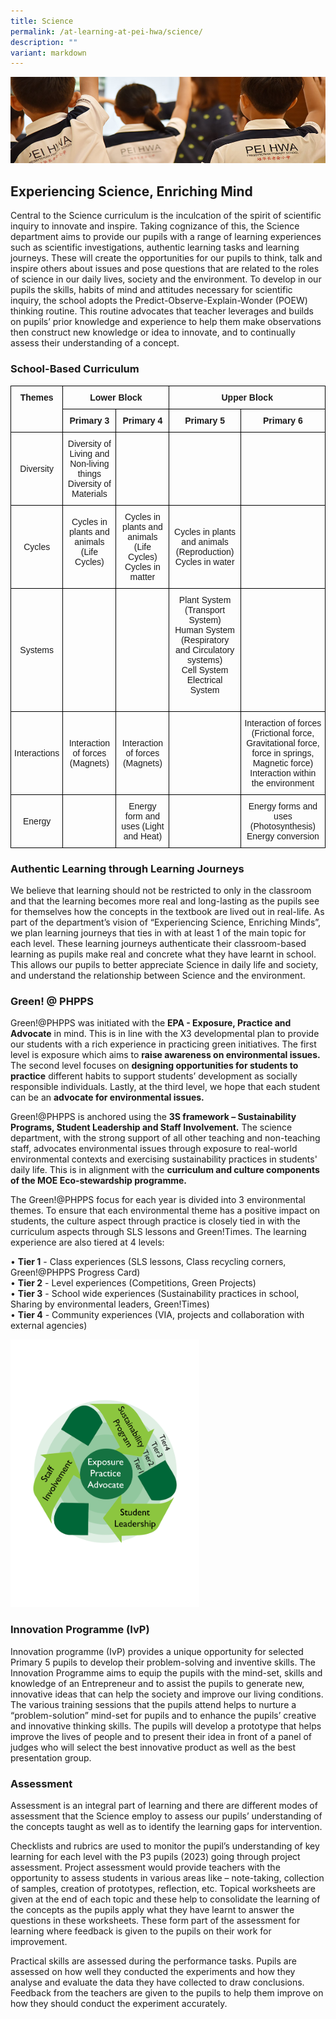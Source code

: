 ```yaml
---
title: Science
permalink: /at-learning-at-pei-hwa/science/
description: ""
variant: markdown
---
```

![](/images/Website%20Banners%20Subpage/948x260%20masterhead%20-%20Learning%20at%20Pei%20Hwa2.jpg)
## **Experiencing Science, Enriching Mind**

Central to the Science curriculum is the inculcation of the spirit of scientific inquiry to innovate and inspire. Taking cognizance of this, the Science department aims to provide our pupils with a range of learning experiences such as scientific investigations, authentic learning tasks and learning journeys. These will create the opportunities for our pupils to think, talk and inspire others about issues and pose questions that are related to the roles of science in our daily lives, society and the environment.  To develop in our pupils the skills, habits of mind and attitudes necessary for scientific inquiry, the school adopts the Predict-Observe-Explain-Wonder (POEW) thinking routine. This routine advocates that teacher leverages and builds on pupils’ prior knowledge and experience to help them make observations then construct new knowledge or idea to innovate, and to continually assess their understanding of a concept. 

  

### School-Based Curriculum

<style type="text/css">
.tg  {border-collapse:collapse;border-spacing:0;}
.tg td{border-color:black;border-style:solid;border-width:1px;font-family:Arial, sans-serif;font-size:14px;
  overflow:hidden;padding:10px 5px;word-break:normal;}
.tg th{border-color:black;border-style:solid;border-width:1px;font-family:Arial, sans-serif;font-size:14px;
  font-weight:normal;overflow:hidden;padding:10px 5px;word-break:normal;}
.tg .tg-1wig{font-weight:bold;text-align:left;vertical-align:top}
.tg .tg-baqh{text-align:center;vertical-align:top}
.tg .tg-amwm{font-weight:bold;text-align:center;vertical-align:top}
.tg .tg-nrix{text-align:center;vertical-align:middle}
</style>
<table class="tg">
<thead>
  <tr>
    <th class="tg-amwm" rowspan="2">Themes</th>
    <th class="tg-amwm" colspan="2">Lower Block<br></th>
    <th class="tg-amwm" colspan="2">Upper Block<br></th>
  </tr>
  <tr>
    <th class="tg-amwm">Primary 3</th>
    <th class="tg-amwm">Primary 4</th>
    <th class="tg-amwm">Primary 5</th>
    <th class="tg-amwm">Primary 6<br></th>
  </tr>
</thead>
<tbody>
  <tr>
    <td class="tg-nrix">Diversity<br></td>
    <td class="tg-nrix">Diversity of Living and Non-living things<br>Diversity of Materials<br></td>
    <td class="tg-baqh"></td>
    <td class="tg-baqh"></td>
    <td class="tg-baqh"></td>
  </tr>
  <tr>
    <td class="tg-nrix">Cycles<br></td>
    <td class="tg-nrix">Cycles in plants and animals (Life Cycles)<br>  <br></td>
		<td class="tg-nrix">Cycles in plants and animals (Life Cycles)<br>Cycles in matter<br></td>
    <td class="tg-nrix">Cycles in plants and animals (Reproduction)<br>Cycles in water<br></td>
    <td class="tg-baqh"></td>
  </tr>
  <tr>
    <td class="tg-nrix">Systems<br></td>
		 <td class="tg-baqh"></td>
     <td class="tg-baqh"></td>
    <td class="tg-nrix">Plant System (Transport System)<br>Human System (Respiratory and Circulatory systems)<br>Cell System Electrical System<br>
<br></td>
    <td class="tg-baqh"></td>
  </tr>
  <tr>
    <td class="tg-nrix">Interactions<br></td>
    <td class="tg-nrix">Interaction of forces (Magnets)<br></td>
		<td class="tg-nrix">Interaction of forces (Magnets)<br></td>
    <td class="tg-baqh"></td>
    <td class="tg-nrix">Interaction of forces (Frictional force, Gravitational force, force in springs, Magnetic force)<br>Interaction within the environment<br></td>
  </tr>
  <tr>
    <td class="tg-nrix">Energy<br></td>
    <td class="tg-baqh"></td>
    <td class="tg-nrix">Energy form and uses (Light and Heat)<br></td>
    <td class="tg-baqh"></td>
    <td class="tg-nrix">Energy forms and uses (Photosynthesis)<br>Energy conversion<br></td>
  </tr>
</tbody>
</table>

### Authentic Learning through Learning Journeys  

We believe that learning should not be restricted to only in the classroom and that the learning becomes more real and long-lasting as the pupils see for themselves how the concepts in the textbook are lived out in real-life. As part of the department’s vision of “Experiencing Science, Enriching Minds”, we plan learning journeys that ties in with at least 1 of the main topic for each level. These learning journeys authenticate their classroom-based learning as pupils make real and concrete what they have learnt in school. This allows our pupils to better appreciate Science in daily life and society, and understand the relationship between Science and the environment.

### **Green! @ PHPPS**

Green!@PHPPS was initiated with the **EPA - Exposure, Practice and Advocate** in mind. This is in line with the X3 developmental plan to provide our students with a rich experience in practicing green initiatives. The first level is exposure which aims to **raise awareness on environmental issues.** The second level focuses on **designing opportunities for students to practice** different habits to support students’ development as socially responsible individuals. Lastly, at the third level, we hope that each student can be an **advocate for environmental issues.** 

Green!@PHPPS is anchored using the **3S framework – Sustainability Programs, Student Leadership and Staff Involvement.** The science department, with the strong support of all other teaching and non-teaching staff, advocates environmental issues through exposure to real-world environmental contexts and exercising sustainability practices in students' daily life. This is in alignment with the **curriculum and culture components of the MOE Eco-stewardship programme.**

The Green!@PHPPS focus for each year is divided into 3 environmental themes. To ensure that each environmental theme has a positive impact on students, the culture aspect through practice is closely tied in with the curriculum aspects through SLS lessons and Green!Times. The learning experience are also tiered at 4 levels:

•	**Tier 1** - Class experiences (SLS lessons, Class recycling corners, Green!@PHPPS Progress Card)<br>
•	**Tier 2** - Level experiences (Competitions, Green Projects)<br>
•	**Tier 3** - School wide experiences (Sustainability practices in school, Sharing by environmental leaders, Green!Times)<br>
•	**Tier 4** - Community experiences (VIA, projects and collaboration with external agencies)<br>

<img src="/images/ACADEMICS/Science/GEframeworkedited.png" style="width:60%">



### **Innovation Programme (IvP)**
Innovation programme (IvP) provides a unique opportunity for selected Primary 5 pupils to develop their problem-solving and inventive skills. The Innovation Programme aims to equip the pupils with the mind-set, skills and knowledge of an Entrepreneur and to assist the pupils to generate new, innovative ideas that can help the society and improve our living conditions.  The various training sessions that the pupils attend helps to nurture a “problem-solution” mind-set for pupils and to enhance the pupils’ creative and innovative thinking skills. The pupils will develop a prototype that helps improve the lives of people and to present their idea in front of a panel of judges who will select the best innovative product as well as the best presentation group.

  

### **Assessment**

Assessment is an integral part of learning and there are different modes of assessment that the Science employ to assess our pupils’ understanding of the concepts taught as well as to identify the learning gaps for intervention.

Checklists and rubrics are used to monitor the pupil’s understanding of key learning for each level with the P3 pupils (2023) going through project assessment. Project assessment would provide teachers with the opportunity to assess students in various areas like – note-taking, collection of samples, creation of prototypes, reflection, etc. Topical worksheets are given at the end of each topic and these help to consolidate the learning of the concepts as the pupils apply what they have learnt to answer the questions in these worksheets. These form part of the assessment for learning where feedback is given to the pupils on their work for improvement.

Practical skills are assessed during the performance tasks.  Pupils are assessed on how well they conducted the experiments and how they analyse and evaluate the data they have collected to draw conclusions. Feedback from the teachers are given to the pupils to help them improve on how they should conduct the experiment accurately.